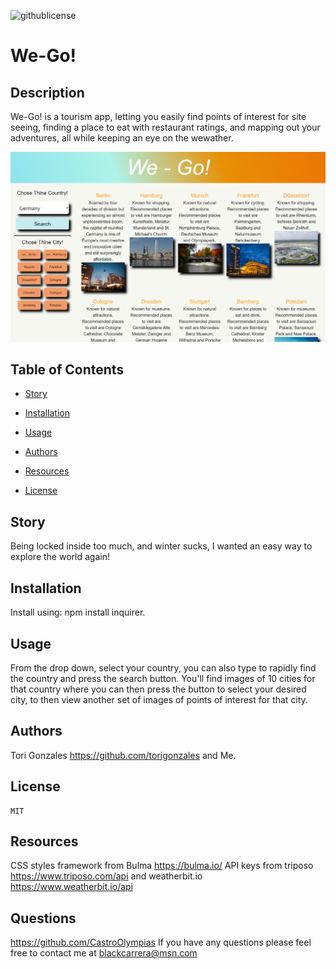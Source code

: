 
![githublicense](https://img.shields.io/badge/License-MIT-green.png)
# We-Go!

## Description
  We-Go! is a tourism app, letting you easily find points of interest for site seeing, finding a place to eat with restaurant ratings, and mapping out your adventures, all while keeping an eye on the wewather.

<img src="https://raw.githubusercontent.com/CastroOlympias/Best-Tours/main/screenshot.png"/>

## Table of Contents
- [Story](#Story)
- [Installation](#Installation)
- [Usage](#Usage)
- [Authors](#Authors)
- [Resources](#Resources)

- [License](#License) 

## Story
  Being locked inside too much, and winter sucks, I wanted an easy way to explore the world again!

## Installation
  Install using: npm install inquirer.

## Usage
  From the drop down, select your country, you can also type to rapidly find the country and press the search button. You'll find images of 10 cities for that country where you can then press the button to select your desired city, to then view another set of images of points of interest for that city.

## Authors
  Tori Gonzales https://github.com/torigonzales and Me.

## License
    MIT

## Resources
  CSS styles framework from Bulma https://bulma.io/  API keys from triposo https://www.triposo.com/api and weatherbit.io https://www.weatherbit.io/api

## Questions
  https://github.com/CastroOlympias
  If you have any questions please feel free to contact me at blackcarrera@msn.com
